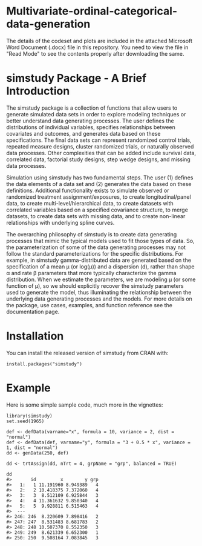 # Multivariate-ordinal-categorical-data-generation

The details of the codeset and plots are included in the attached Microsoft Word Document (.docx) file in this repository. 
You need to view the file in "Read Mode" to see the contents properly after downloading the same.

simstudy Package - A Brief Introduction
========================================

The simstudy package is a collection of functions that allow users to generate simulated data sets in order to explore modeling techniques or better understand data generating processes. The user defines the distributions of individual variables, specifies relationships between covariates and outcomes, and generates data based on these specifications. The final data sets can represent randomized control trials, repeated measure designs, cluster randomized trials, or naturally observed data processes. Other complexities that can be added include survival data, correlated data, factorial study designs, step wedge designs, and missing data processes.

Simulation using simstudy has two fundamental steps. The user (1) defines the data elements of a data set and (2) generates the data based on these definitions. Additional functionality exists to simulate observed or randomized treatment assignment/exposures, to create longitudinal/panel data, to create multi-level/hierarchical data, to create datasets with correlated variables based on a specified covariance structure, to merge datasets, to create data sets with missing data, and to create non-linear relationships with underlying spline curves.

The overarching philosophy of simstudy is to create data generating processes that mimic the typical models used to fit those types of data. So, the parameterization of some of the data generating processes may not follow the standard parameterizations for the specific distributions. For example, in simstudy gamma-distributed data are generated based on the specification of a mean μ (or log(μ)) and a dispersion (d), rather than shape α and rate β parameters that more typically characterize the gamma distribution. When we estimate the parameters, we are modeling μ (or some function of μ), so we should explicitly recover the simstudy parameters used to generate the model, thus illuminating the relationship between the underlying data generating processes and the models. For more details on the package, use cases, examples, and function reference see the documentation page.

Installation
==============
You can install the released version of simstudy from CRAN with:

    install.packages("simstudy")



Example
=========
Here is some simple sample code, much more in the vignettes:

    library(simstudy)
    set.seed(1965)

    def <- defData(varname="x", formula = 10, variance = 2, dist = "normal")
    def <- defData(def, varname="y", formula = "3 + 0.5 * x", variance = 1, dist = "normal")
    dd <- genData(250, def)

    dd <- trtAssign(dd, nTrt = 4, grpName = "grp", balanced = TRUE)

    dd
    #>       id         x        y grp
    #>   1:   1 11.191960 8.949389   4
    #>   2:   2 10.418375 7.372060   4
    #>   3:   3  8.512109 6.925844   3
    #>   4:   4 11.361632 9.850340   4
    #>   5:   5  9.928811 6.515463   4
    #>  ---                           
    #> 246: 246  8.220609 7.898416   2
    #> 247: 247  8.531483 8.681783   2
    #> 248: 248 10.507370 8.552350   3
    #> 249: 249  8.621339 6.652300   1
    #> 250: 250  9.508164 7.083845   3
